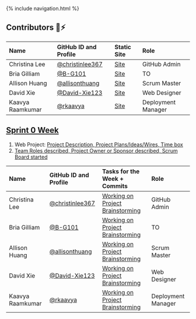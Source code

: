 {% include navigation.html %}

## Contributors 👋⚡️

| Name | GitHub ID and Profile | Static Site | Role |
|:-----|:----------------------|:------|:--------|
| Christina Lee | [@christinlee367](https://github.com/christinlee367) | [Site](https://christinlee367.github.io/) | GitHub Admin
| Bria Gilliam | [@B-G101](https://github.com/B-G101) | [Site](http://b-g101.github.io) | TO
| Allison Huang | [@allisonthuang](https://github.com/allisonthuang) | [Site](http://allisonthuang.github.io) | Scrum Master
| David Xie | [@David-Xie123](https://github.com/David-Xie123) | [Site](https://github.com/David-Xie123/David-Xie123.github.io) | Web Designer
| Kaavya Raamkumar | [@rkaavya](https://github.com/rkaavya) | [Site](https://github.com/rkaavya/rkaavya.github.io) | Deployment Manager




## [Sprint 0 Week](https://github.com/christinlee367/womenInSTEMandDavid/issues/2)
1. Web Project: [Project Description, Project Plans/Ideas/Wires, Time box](https://github.com/christinlee367/womenInSTEMandDavid#readme)
2. [Team Roles described, Project Owner or Sponsor described, Scrum Board started](https://github.com/christinlee367/womenInSTEMandDavid#readme)

| Name | GitHub ID and Profile | Tasks for the Week + Commits | Role | 
|:-----|:----------------------|:------|:--------|
| Christina Lee | [@christinlee367](https://github.com/christinlee367) | [Working on Project Brainstorming](https://github.com/christinlee367/womenInSTEMandDavid#readme) | GitHub Admin
| Bria Gilliam | [@B-G101](https://github.com/B-G101) | [Working on Project Brainstorming](https://github.com/christinlee367/womenInSTEMandDavid#readme) | TO
| Allison Huang | [@allisonthuang](https://github.com/allisonthuang) | [Working on Project Brainstorming](https://github.com/christinlee367/womenInSTEMandDavid#readme) | Scrum Master
| David Xie | [@David-Xie123](https://github.com/David-Xie123) | [Working on Project Brainstorming](https://github.com/christinlee367/womenInSTEMandDavid#readme) | Web Designer
| Kaavya Raamkumar | [@rkaavya](https://github.com/rkaavya) | [Working on Project Brainstorming](https://github.com/christinlee367/womenInSTEMandDavid#readme) | Deployment Manager
